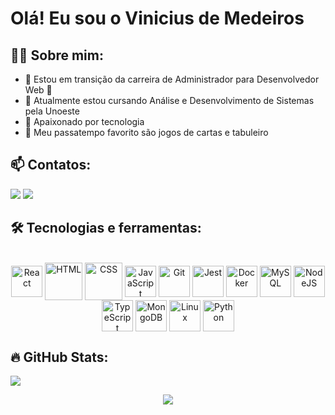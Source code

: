  <h1>Olá! Eu sou o Vinicius de Medeiros</h1>
  
<div>
   <h2>🧑‍💻 Sobre mim:</h2>
    <ul>
      <li>🔭 Estou em transição da carreira de Administrador para Desenvolvedor Web 🚀</li>
      <li>🌱 Atualmente estou cursando Análise e Desenvolvimento de Sistemas pela Unoeste</li>
      <li>💚 Apaixonado por tecnologia</li>
      <li>🎲 Meu passatempo favorito são jogos de cartas e tabuleiro</li>
    </ul>
</div>

<div>
  <h2>📫 Contatos:</h2>
  <a href="mailto:vmeedeiros@gmail.com" target="_blank"><img src="https://img.shields.io/badge/Gmail-D14836?style=for-the-badge&logo=gmail&logoColor=white"></a> 
 <a href="https://www.linkedin.com/in/vmedeiros/" target="_blank"><img src="https://img.shields.io/badge/LinkedIn-0077B5?style=for-the-badge&logo=linkedin&logoColor=white"></a>
</div>

<div>
  <h2>🛠️ Tecnologias e ferramentas:</h2>
  <div style="display: inline_block" align="center" ><br>
  <img align="center" alt="React" heigh="50" width="50" src="https://cdn.jsdelivr.net/gh/devicons/devicon/icons/react/react-original-wordmark.svg" />
  <img align="center" alt="HTML" height="60" width="60" src="https://cdn.jsdelivr.net/gh/devicons/devicon/icons/html5/html5-plain-wordmark.svg" />
  <img align="center" alt="CSS" heigh="60" width="60" src="https://cdn.jsdelivr.net/gh/devicons/devicon/icons/css3/css3-plain-wordmark.svg" />
  <img align="center" alt="JavaScript" height="50" width="50" src="https://cdn.jsdelivr.net/gh/devicons/devicon/icons/javascript/javascript-plain.svg" />
  <img align="center" alt="Git" height="50" width="50" src="https://cdn.jsdelivr.net/gh/devicons/devicon/icons/git/git-original.svg" />
  <img align="center" alt="Jest" heigh="50" width="50" src="https://cdn.jsdelivr.net/gh/devicons/devicon/icons/jest/jest-plain.svg" />
  <img align="center" alt="Docker" heigh="50" width="50" src="https://cdn.jsdelivr.net/gh/devicons/devicon/icons/docker/docker-plain-wordmark.svg" />
  <img align="center" alt="MySQL" heigh="50" width="50" src="https://cdn.jsdelivr.net/gh/devicons/devicon/icons/mysql/mysql-original.svg" />
  <img align="center" alt="NodeJS" heigh="50" width="50" src="https://cdn.jsdelivr.net/gh/devicons/devicon/icons/nodejs/nodejs-original.svg" />
  <img align="center" alt="TypeScript" heigh="50" width="50" src="https://cdn.jsdelivr.net/gh/devicons/devicon/icons/typescript/typescript-plain.svg" />
  <img align="center" alt="MongoDB" heigh="50" width="50" src="https://cdn.jsdelivr.net/gh/devicons/devicon/icons/mongodb/mongodb-original.svg" />
  <img align="center" alt="Linux" heigh="50" width="50" src="https://cdn.jsdelivr.net/gh/devicons/devicon/icons/linux/linux-original.svg" />
  <img align="center" alt="Python" heigh="50" width="50" src="https://cdn.jsdelivr.net/gh/devicons/devicon/icons/python/python-original-wordmark.svg" />
          
</div>
<div>
  <h2>🔥 GitHub Stats:</h2>
  <img src="https://en1ndb4r0kfj6gw.m.pipedream.net" />
  <p align="center">
    <a href="https://git.io/streak-stats"><img src="https://streak-stats.demolab.com?user=vmedeir0s&theme=dark&locale=pt-br"/></a>
  </p>
</div>


 
